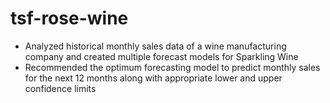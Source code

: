# tsf-rose-wine

- Analyzed historical monthly sales data of a wine manufacturing company and created multiple forecast models for Sparkling Wine
- Recommended the optimum forecasting model to predict monthly sales for the next 12 months along with appropriate lower and upper confidence limits

